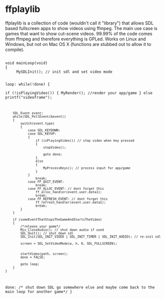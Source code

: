 ffplaylib
=======

ffplaylib is a collection of code (wouldn't call it "library") that allows SDL based fullscreen apps to show videos using ffmpeg. The main use case is games that want to show cut-scene videos. 99.99% of the code comes from ffmpeg and therefore everything is GPLed. Works on Linux and Windows, but not on Mac OS X (functions are stubbed out to allow it to compile).

<code>
void mainLoop(void)
{    
	 MySDLInit(); // init sdl and set video mode

loop:
    while(!done)
	{        
        if (!isPlayingVideo())
        {
			MyRender(); //render your app/game
        }
        else
        	printf("videoframe");
        
        
		SDL_Event event;
		while(SDL_PollEvent(&event))
		{
			switch(event.type)
			{
				case SDL_KEYDOWN:
                case SDL_KEYUP:
                {
                    if (isPlayingVideo()) // stop video when key pressed
                    {
                        stopVideo();
                        
                        goto done;
                    }
                    else
                    {
                        MyProcessKeys(); // process input for app/game
                    }
                }
					break;
                case FF_QUIT_EVENT:
                    break;
                case FF_ALLOC_EVENT: // dont forget this
                    ff_alloc_handler(event.user.data1);
                    break;
                case FF_REFRESH_EVENT: // dont forget this
                    ff_refresh_handler(event.user.data1);
                    break;
            }
        }

		if (someEventThatStopsTheGameAndStartsTheVideo)
		{
	        /*release your game*/
            Mix_CloseAudio(); // shut down audio if used
            SDL_Quit(); // shut down sdl 
            SDL_Init(SDL_INIT_VIDEO | SDL_INIT_TIMER | SDL_INIT_AUDIO); // re-init sdl
            
            screen = SDL_SetVideoMode(w, h, 0, SDL_FULLSCREEN);
    
            
            startVideo(path, screen);
            done = FALSE;
            
            goto loop;
		}
    }
    

    
done:
    /* shut down SDL go somewhere else and maybe come back to the main loop for another game*/
}
</code>